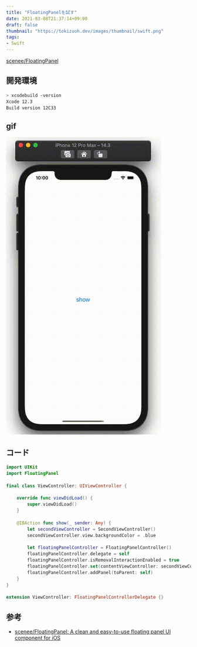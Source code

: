 ```yaml
---
title: "FloatingPanelを試す"
date: 2021-03-08T21:37:14+09:00
draft: false
thumbnail: "https://tokizuoh.dev/images/thumbnail/swift.png"
tags:
- Swift
---
```

  
[scenee/FloatingPanel](https://github.com/scenee/FloatingPanel)  
  
<!--more-->  
  
## 開発環境  
  
```bash
> xcodebuild -version
Xcode 12.3
Build version 12C33
```
  
## gif
  
![](./1.gif)  
  
## コード
  
```swift
import UIKit
import FloatingPanel

final class ViewController: UIViewController {

    override func viewDidLoad() {
        super.viewDidLoad()
    }
    
    @IBAction func show(_ sender: Any) {
        let secondViewController = SecondViewController()
        secondViewController.view.backgroundColor = .blue
        
        let floatingPanelController = FloatingPanelController()
        floatingPanelController.delegate = self
        floatingPanelController.isRemovalInteractionEnabled = true
        floatingPanelController.set(contentViewController: secondViewController)
        floatingPanelController.addPanel(toParent: self)
    }
}

extension ViewController: FloatingPanelControllerDelegate {}
```
  
## 参考  
  
- [scenee/FloatingPanel: A clean and easy-to-use floating panel UI component for iOS](https://github.com/scenee/FloatingPanel)  
  